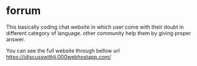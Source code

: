 # forrum
This basically coding chat website in which user come with their doubt in different category of language. other community help them by giving proper answer.

You can see the full website through bellow url
https://idiscusswithlj.000webhostapp.com/
